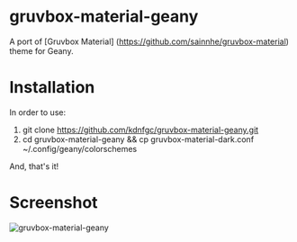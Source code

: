 
# gruvbox-material-geany
A port of [Gruvbox Material] (https://github.com/sainnhe/gruvbox-material) theme for Geany. 

# Installation
In order to use: 

1. git clone https://github.com/kdnfgc/gruvbox-material-geany.git
2. cd gruvbox-material-geany && cp gruvbox-material-dark.conf ~/.config/geany/colorschemes


And, that's it!

# Screenshot
![gruvbox-material-geany](https://user-images.githubusercontent.com/75000353/114949993-67e9b680-9e0f-11eb-86d9-f30a6da54404.png)
